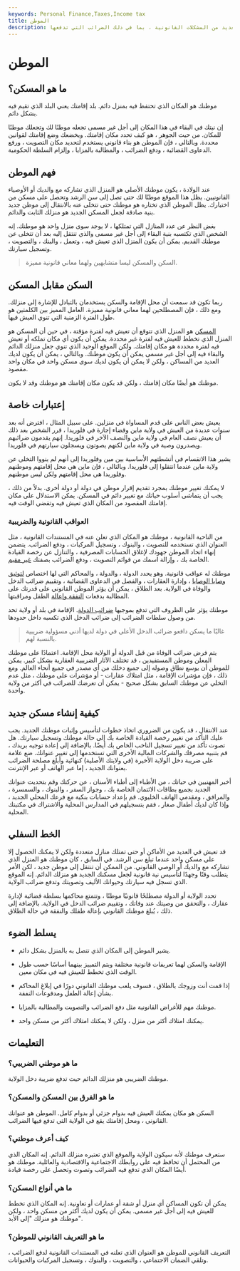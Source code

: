 ```yaml
---
keywords: Personal Finance,Taxes,Income tax
title: الموطن
description: المسكن هو منزل يتم الحصول عليه بقصد البقاء إلى أجل غير مسمى. تعرف على كيفية تأثير موطنك على العديد من المشكلات القانونية ، بما في ذلك الضرائب التي تدفعها.
---
```


# الموطن
## ما هو المسكن؟

موطنك هو المكان الذي تحتفظ فيه بمنزل دائم. بلد إقامتك يعني البلد الذي تقيم فيه بشكل دائم.

إن نيتك في البقاء في هذا المكان إلى أجل غير مسمى تجعله موطنًا لك وتجعلك موطنًا للمكان. من حيث الجوهر ، هو كيف تحدد مكان إقامتك. ويخضعك وضع إقامتك لقوانين محددة. وبالتالي ، فإن الموطن هو بناء قانوني يستخدم لتحديد مكان التصويت ، ورفع الدعاوى القضائية ، ودفع الضرائب ، والمطالبة بالمزايا ، وإلزام السلطة الحكومية.

## فهم الموطن

عند الولادة ، يكون موطنك الأصلي هو المنزل الذي تشاركه مع والديك أو الأوصياء القانونيين. يظل هذا الموقع موطنًا لك حتى تصل إلى سن الرشد وتحصل على مسكن من اختيارك. يظل الموطن الذي تختاره هو موطنك حتى تتخلى عنه بالانتقال إلى موطن جديد بنية صادقة لجعل المسكن الجديد هو منزلك الثابت والدائم.

بغض النظر عن عدد المنازل التي تمتلكها ، لا يوجد سوى منزل واحد هو موطنك. إنه الشخص الذي تكتسبه بنية البقاء إلى أجل غير مسمى والذي تنتقل إليه بعد أن تتخلى عن موطنك القديم. يمكن أن يكون المنزل الذي تعيش فيه ، وتعمل ، والبنك ، والتصويت ، وتسجيل سيارتك.

> السكن والمسكن ليسا متشابهين ولهما معاني قانونية مميزة.

>

## السكن مقابل المسكن

ربما تكون قد سمعت أن محل الإقامة والسكن يستخدمان بالتبادل للإشارة إلى منزلك. ومع ذلك ، فإن المصطلحين لهما معاني قانونية مميزة. العامل المميز بين الكلمتين هو طول الفترة الزمنية التي تنوي العيش فيها.

[المسكن](/principalresidence) هو المنزل الذي تتوقع أن تعيش فيه لفترة مؤقتة ، في حين أن المسكن هو المنزل الذي تخطط للعيش فيه لفترة غير محددة. يمكن أن يكون أي مكان تملكه أو تعيش فيه لفترة محددة هو مكان إقامتك. ولكن الموقع الوحيد الذي تنوي جعل منزلك الدائم والبقاء فيه إلى أجل غير مسمى يمكن أن يكون موطنك. وبالتالي ، يمكن أن يكون لديك العديد من المساكن ، ولكن لا يمكن أن يكون لديك سوى مسكن واحد في مكان واحد مقصود.

موطنك هو أيضًا مكان إقامتك ، ولكن قد يكون مكان إقامتك هو موطنك وقد لا يكون.

## إعتبارات خاصة

يعيش بعض الناس على قدم المساواة في منزلين. على سبيل المثال ، افترض أنه بعد سنوات عديدة من العيش في ولاية ماين وقضاء إجازة في فلوريدا ، قرر الشخص بعد ذلك أن يعيش نصف العام في ولاية ماين والنصف الآخر في فلوريدا. إنهم يقدمون ضرائبهم ويصدرون وصية في ولاية ماين لكنهم يصوتون ويسجلون سيارتهم في فلوريدا.

يشير هذا الانقسام في أنشطتهم الأساسية بين مين وفلوريدا إلى أنهم لم ينووا التخلي عن ولاية ماين عندما انتقلوا إلى فلوريدا. وبالتالي ، فإن ماين هي محل إقامتهم وموطنهم وفلوريدا هي محل إقامتهم ولكن ليس موطنهم.

لا يمكنك تغيير موطنك بمجرد تقديم إقرار موطن في دولة أو دولة أخرى. بدلاً من ذلك ، يجب أن يتماشى أسلوب حياتك مع تغيير دائم في المسكن. يمكن الاستدلال على مكان إقامتك المقصود من المكان الذي تعيش فيه وتقضي الوقت فيه.

### العواقب القانونية والضريبية

من الناحية القانونية ، موطنك هو المكان الذي تعلن عنه في المستندات القانونية ، مثل العنوان الذي تستخدمه للتصويت ، والبنوك ، وتسجيل المركبات ، ودفع الضرائب. يتضمن إنهاء اتحاد الموطن جهودك لإغلاق الحسابات المصرفية ، والتنازل عن رخصة القيادة الخاصة بك ، وإزالة اسمك من قوائم التصويت ، ودفع الضرائب بصفتك [غير مقيم](/nonresident).

موطنك له عواقب قانونية. وهو يحدد الدولة ، والدولة ، والمحاكم التي لها اختصاص [لتوثيق وصايا الوصايا](/probate) ، وإدارة العقارات ، والفصل في الدعاوى القضائية ، وتقييم ضرائب الدخل والوفاة في الولاية. بعد الطلاق ، يمكن أن يؤثر الموطن القانوني على قدرتك على المطالبة بدفعات [النفقة وإعالة](/alimony) الطفل ومراقبتها.

موطنك يؤثر على الظروف التي تدفع بموجبها [ضرائب الدولة](/state-income-tax). الإقامة في بلد أو ولاية تحد من وصول سلطات الضرائب إلى ضرائب الدخل الذي تكسبه داخل حدودها.

> غالبًا ما يسكن دافعو ضرائب الدخل الأعلى في دولة لديها أدنى مسؤولية ضريبية بالنسبة لهم.

>

يتم فرض ضرائب الوفاة من قبل الدولة أو الولاية محل الإقامة. اعتمادًا على موطنك المعلن وموطن المستفيدين ، قد تختلف الآثار الضريبية العقارية بشكل كبير. يمكن للموطن أن يوسع نطاق وصوله إلى جميع دخلك من أي مصدر في جميع أنحاء العالم. ومع ذلك ، فإن مؤشرات الإقامة ، مثل امتلاك عقارات - أو مؤشرات على موطنك ، مثل عدم التخلي عن موطنك السابق بشكل صحيح - يمكن أن تعرضك للضرائب في أكثر من ولاية واحدة.

## كيفية إنشاء مسكن جديد

عند الانتقال ، قد يكون من الضروري اتخاذ خطوات لتأسيس وإثبات موطنك الجديد. يجب عليك التأكد من تغيير رخصة القيادة الخاصة بك إلى حالة موطنك وتسجيل سيارتك. هل تصوت تأكد من تغيير تسجيل الناخب الخاص بك أيضًا. بالإضافة إلى إعادة توجيه بريدك ، قم بتنبيه مصرفك والشركات المالية الأخرى التي تستخدمها إلى تغيير عنوانك. ضع علامة على ضريبة دخل الولاية الأخيرة (في ولايتك الأصلية) كنهائية وأبلغ مصلحة الضرائب بعنوانك الجديد ، إما عبر الهاتف أو عبر الإنترنت.

أخبر المهنيين في حياتك ، من الأطباء إلى أطباء الأسنان ، عن حركتك وقم بتحديث عنوانك الجديد بجميع بطاقات الائتمان الخاصة بك ، وجواز السفر ، والبنوك ، والسمسرة ، والمرافق ، ومقدمي الهاتف الخليوي. قم بإعداد حسابات بنكية مع فرعك المحلي الجديد ، وإذا كان لديك أطفال صغار ، فقم بتسجيلهم في المدارس المحلية والاشتراك في مكتبتك المحلية.

## الخط السفلي

قد تعيش في العديد من الأماكن أو حتى تمتلك منازل متعددة ولكن لا يمكنك الحصول إلا على مسكن واحد عندما تبلغ سن الرشد. في السابق ، كان موطنك هو المنزل الذي تشاركه مع والديك أو الوصي القانوني. من الممكن أن تنتقل إلى موطن جديد ، لكن الأمر يتطلب وقتًا وجهدًا لتأسيس نية قانونية لجعل مسكنك الجديد هو منزلك الدائم. إنه الموقع الذي تسجل فيه سيارتك وحيوانك الأليف وتصويتك وتدفع ضرائب الولاية.

تحدد الولاية أو الدولة مصطلحًا قانونيًا موطنًا ، وتتمتع محاكمها بسلطة قضائية لإدارة عقارك ، والتحقق من وصيتك عند وفاتك ، وتقييم ضرائب الدخل في الولاية. بالإضافة إلى ذلك ، يُبلغ موطنك القانوني بإعالة طفلك والنفقة في حالة الطلاق.

## يسلط الضوء

- يشير الموطن إلى المكان الذي تتصل به بالمنزل بشكل دائم.

- الإقامة والسكن لهما تعريفات قانونية مختلفة ويتم التمييز بينهما أساسًا حسب طول الوقت الذي تخطط للعيش فيه في مكان معين.

- إذا قمت أنت وزوجك بالطلاق ، فسوف يلعب موطنك القانوني دورًا في إبلاغ المحاكم بشأن إعالة الطفل ومدفوعات النفقة.

- موطنك مهم للأغراض القانونية مثل دفع الضرائب والتصويت والمطالبة بالمزايا.

- يمكنك امتلاك أكثر من منزل ، ولكن لا يمكنك امتلاك أكثر من مسكن واحد.

## التعليمات

### ما هو موطني الضريبي؟

موطنك الضريبي هو منزلك الدائم حيث تدفع ضريبة دخل الولاية.

### ما هو الفرق بين المسكن والمسكن؟

السكن هو مكان يمكنك العيش فيه بدوام جزئي أو بدوام كامل. الموطن هو عنوانك القانوني ، ومحل إقامتك يقع في الولاية التي تدفع فيها الضرائب.

### كيف أعرف موطني؟

ستعرف موطنك لأنه سيكون الولاية والموقع الذي تعتبره منزلك الدائم. إنه المكان الذي من المحتمل أن تحافظ فيه على روابطك الاجتماعية والاقتصادية والعائلية. موطنك هو أيضًا المكان الذي تدفع فيه الضرائب وتصوت وتحصل على رخصة قيادة.

### ما هي أنواع المسكن؟

يمكن أن تكون المساكن أي منزل أو شقة أو عمارات أو تعاونية. إنه المكان الذي تخطط للعيش فيه إلى أجل غير مسمى. يمكن أن يكون لديك أكثر من مسكن واحد ، ولكن موطنك هو منزلك "إلى الأبد".

### ما هو التعريف القانوني للموطن؟

التعريف القانوني للموطن هو العنوان الذي تعلنه في المستندات القانونية لدفع الضرائب ، وتلقي الضمان الاجتماعي ، والتصويت ، والبنوك ، وتسجيل المركبات والحيوانات.

